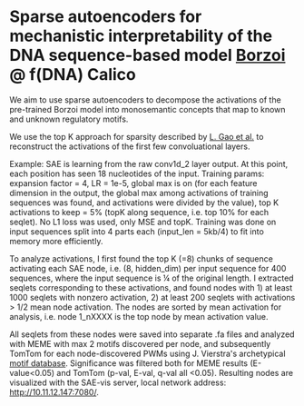 # Sparse autoencoders for mechanistic interpretability of the DNA sequence-based model [Borzoi](https://www.nature.com/articles/s41588-024-02053-6) @ f(DNA) Calico

We aim to use sparse autoencoders to decompose the activations of the pre-trained Borzoi model into monosemantic concepts that map to known and unknown regulatory motifs.

We use the top K approach for sparsity described by [L. Gao et al.](https://cdn.openai.com/papers/sparse-autoencoders.pdf) to reconstruct the activations of the first few convoluational layers.

Example: SAE is learning from the raw conv1d_2 layer output. At this point, each position has seen 18 nucleotides of the input. Training params: expansion factor = 4, LR = 1e-5, global max is on (for each feature dimension in the output, the global max among activations of training sequences was found, and activations were divided by the value), top K activations to keep = 5% (topK along sequence, i.e. top 10% for each seqlet). No L1 loss was used, only MSE and topK. Training was done on input sequences split into 4 parts each (input_len = 5kb/4) to fit into memory more efficiently.

To analyze activations, I first found the top K (=8) chunks of sequence activating each SAE node, i.e. (8, hidden_dim) per input sequence for 400 sequences, where the input sequence is ¼ of the original length. I extracted seqlets corresponding to these activations, and found nodes with 1) at least 1000 seqlets with nonzero activation, 2) at least 200 seqlets with activations > 1/2 mean node activation. The nodes are sorted by mean activation for analysis, i.e. node 1_nXXXX is the top node by mean activation value.

All seqlets from these nodes were saved into separate .fa files and analyzed with MEME with max 2 motifs discovered per node, and subsequently TomTom for each node-discovered PWMs using J. Vierstra's archetypical [motif database](https://www.vierstra.org/resources/motif_clustering). Significance was filtered both for MEME results (E-value<0.05) and TomTom (p-val, E-val, q-val all <0.05). Resulting nodes are visualized with the SAE-vis server, local network address: http://10.11.12.147:7080/.
